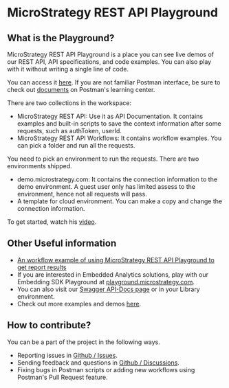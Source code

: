 # MicroStrategy REST API Playground

## What is the Playground?

MicroStrategy REST API Playground is a place you can see live demos of our REST API, API specifications, and code examples. You can also play with it without writing a single line of code.

You can access it [here](https://www.postman.com/microstrategysdk/). If you are not familiar Postman interface, be sure to check out [documents](https://learning.postman.com/docs/getting-started/introduction/) on Postman's learning center.

There are two collections in the workspace:

- MicroStrategy REST API: Use it as API Documentation. It contains examples and built-in scripts to save the context information after some requests, such as authToken, userId.
- MicroStrategy REST API Workflows: It contains workflow examples. You can pick a folder and run all the requests.

You need to pick an environment to run the requests. There are two environments shipped.

- demo.microstrategy.com: It contains the connection information to the demo environment. A guest user only has limited assess to the environment, hence not all requests will pass.
- A template for cloud environment. You can make a copy and change the connection information.

To get started, watch his [video](https://youtu.be/cIDhJpA_5Qk).

## Other Useful information

- [An workflow example of using MicroStrategy REST API Playground to get report results](./get-report-results-workflow-example)
- If you are interested in Embedded Analytics solutions, play with our Embedding SDK Playground at [playground.microstrategy.com](https://playground.microstrategy.com).
- You can also visit our [Swagger API-Docs page](https://demo.microstrategy.com/MicroStrategyLibrary/api-docs/index.html) or in your Library environment.
- Check out more examples and demos [here](https://github.com/MicroStrategy).

## How to contribute?

You can be a part of the project in the following ways.

- Reporting issues in [Github / Issues](https://github.com/MicroStrategy/rest-api-playground/issues).
- Sending feedback and questions in [Github / Discussions](https://github.com/MicroStrategy/rest-api-playground/discussions).
- Fixing bugs in Postman scripts or adding new workflows using Postman's Pull Request feature.

